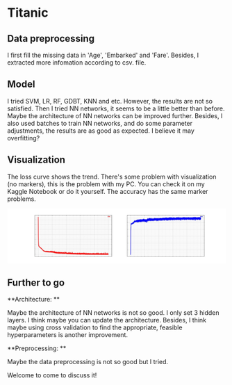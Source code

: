 # Titanic

## Data preprocessing
I first fill the missing data in 'Age', 'Embarked' and 'Fare'. Besides, I extracted more infomation according to
csv. file.

## Model
I tried SVM, LR, RF, GDBT, KNN and etc. However, the results are not so satisfied.
Then I tried NN networks, it seems to be a little better than before. Maybe the architecture of NN networks can be improved further.
Besides, I also used batches to train NN networks, and do some parameter adjustments, the results are as good as expected. I believe
it may overfitting?

## Visualization
The loss curve shows the trend. There's some problem with visualization (no markers), this is the problem with my PC. You can check it
on my Kaggle Notebook or do it yourself. The accuracy has the same marker problems.
<div align=center><img src =https://github.com/masqueraderx/Kaggle/blob/main/titanic/accuracy.jpg/></div>

## Further to go
**Architecture: **

Maybe the architecture of NN networks is not so good. I only set 3 hidden layers. I think maybe you can update the architecture.
Besides, I think maybe using cross validation to find the appropriate, feasible hyperparameters is another improvement.

**Preprocessing: **

Maybe the data preprocessing is not so good but I tried.

Welcome to come to discuss it!
